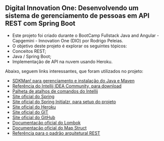 <h2>Digital Innovation One: 
Desenvolvendo um sistema de gerenciamento de pessoas em API REST com Spring Boot</h2>

* Este projeto foi criado durante o BootCamp Fullstack Java and Angular - Capgemini - Innovation One (DIO) por Rodrigo Peleias.
* O objetivo deste projeto é explorar os seguintes tópicos:
* Conceitos REST;
* Java / Spring Boot;
* Implementação de API na nuvem usando Heroku.

Abaixo, seguem links interessantes, que foram utilizados no projeto:

* [SDKMan! para gerenciamento e instalação do Java e Maven](https://sdkman.io/)
* [Referência do Intellij IDEA Community, para download](https://www.jetbrains.com/idea/download)
* [Palheta de atalhos de comandos do Intellij](https://resources.jetbrains.com/storage/products/intellij-idea/docs/IntelliJIDEA_ReferenceCard.pdf)
* [Site oficial do Spring](https://spring.io/)
* [Site oficial do Spring Initialzr, para setup do projeto](https://start.spring.io/)
* [Site oficial do Heroku](https://www.heroku.com/)
* [Site oficial do GIT](https://git-scm.com/)
* [Site oficial do GitHub](http://github.com/)
* [Documentação oficial do Lombok](https://projectlombok.org/)
* [Documentação oficial do Map Struct](https://mapstruct.org/)
* [Referência para o padrão arquitetural REST](https://restfulapi.net/)





